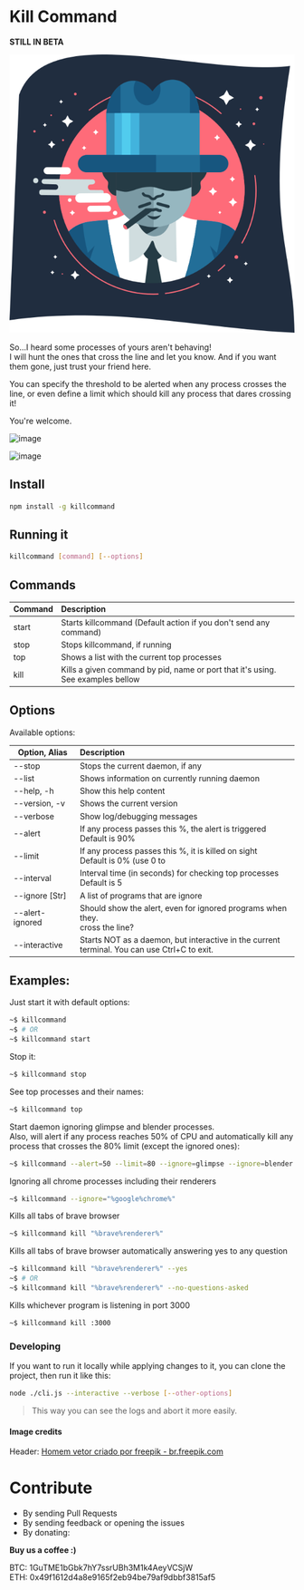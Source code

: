 # Kill Command

**STILL IN BETA**

<div style="text-align:center">
  <img src="https://github.com/on2-dev/killcommand/blob/main/killcommand-header.png?raw=true" title="Looking for the new victim" alt="" />
</div>

So...I heard some processes of yours aren't behaving!  
I will hunt the ones that cross the line and let you know. And if you want them gone, just trust your friend here.

You can specify the threshold to be alerted when any process crosses the line,
or even define a limit which should kill any process that dares crossing it!

You're welcome.

![image](https://user-images.githubusercontent.com/347387/109408990-913ca900-796d-11eb-8290-5cf368a7b1d3.png)

![image](https://user-images.githubusercontent.com/347387/109408982-6c483600-796d-11eb-97c6-2e21c7f1a1ec.png)



## Install

```sh
npm install -g killcommand
```

## Running it

```sh
killcommand [command] [--options]
```

## Commands

| Command     | Description  |
| ----------- |:-------------|
|   start     | Starts killcommand (Default action if you don't send any command) |
|   stop      | Stops killcommand, if running |
|   top       | Shows a list with the current top processes |
|   kill      | Kills a given command by pid, name or port that it's using.<br/>See examples bellow |

## Options

Available options:

| Option, Alias | Description  |
| ------------- |:-------------|
|   --stop             | Stops the current daemon, if any |
|   --list             | Shows information on currently running daemon |
|   --help, -h         | Show this help content |
|   --version, -v      | Shows the current version |
|   --verbose          | Show log/debugging messages |
|   --alert <Int>      | If any process passes this <Int>%, the alert is triggered<br/>Default is 90% |
|   --limit <Int>      | If any process passes this <Int>%, it is killed on sight<br/>Default is 0% (use 0 to  |disable this option)
|   --interval <Int>   | Interval time (in seconds) for checking top processes<br/>Default is 5 |
|   --ignore [Str]     | A list of programs that are ignore |
|   --alert-ignored    | Should show the alert, even for ignored programs when they.<br/>cross the line? |
|   --interactive      | Starts NOT as a daemon, but interactive in the current<br/>terminal. You can use Ctrl+C to exit. |

## Examples:

Just start it with default options:
```sh
~$ killcommand
~$ # OR
~$ killcommand start
```

Stop it:
```sh
~$ killcommand stop
```

See top processes and their names:
```sh
~$ killcommand top
```

Start daemon ignoring glimpse and blender processes.<br/>
Also, will alert if any process reaches 50% of CPU and automatically kill any process that crosses the 80% limit (except the ignored ones):
```sh
~$ killcommand --alert=50 --limit=80 --ignore=glimpse --ignore=blender
```

Ignoring all chrome processes including their renderers
```sh
~$ killcommand --ignore="%google%chrome%"
```

Kills all tabs of brave browser
```sh
~$ killcommand kill "%brave%renderer%"
```

Kills all tabs of brave browser automatically answering yes to any question
```sh
~$ killcommand kill "%brave%renderer%" --yes
~$ # OR
~$ killcommand kill "%brave%renderer%" --no-questions-asked
```

Kills whichever program is listening in port 3000
```sh
~$ killcommand kill :3000
```

### Developing

If you want to run it locally while applying changes to it, you can clone the project, then run it like this:

```sh
node ./cli.js --interactive --verbose [--other-options]
```

> This way you can see the logs and abort it more easily.

#### Image credits

Header: <a href='https://br.freepik.com/vetores/homem'>Homem vetor criado por freepik - br.freepik.com</a></sub></small>

# Contribute

- By sending Pull Requests
- By sending feedback or opening the issues
- By donating:

**Buy us a coffee :)**

BTC: 1GuTME1bGbk7hY7ssrUBh3M1k4AeyVCSjW<br/>
ETH: 0x49f1612d4a8e9165f2eb94be79af9dbbf3815af5
